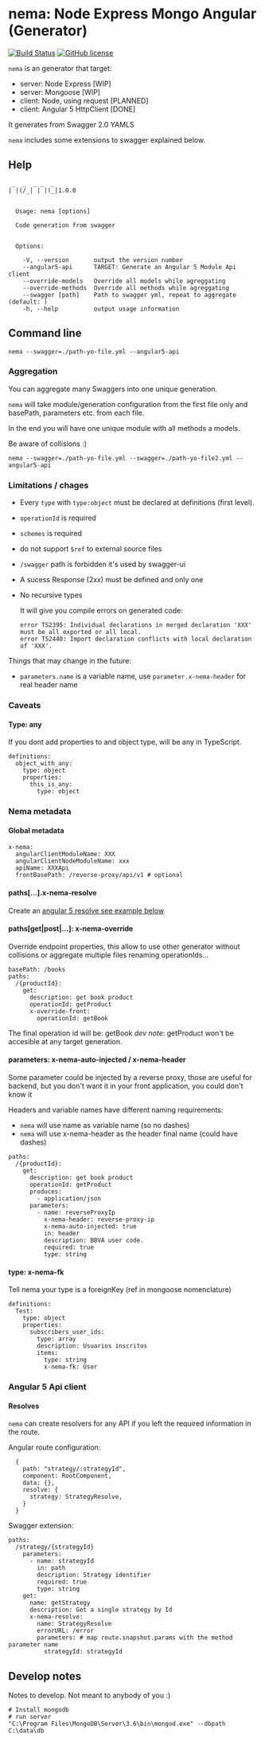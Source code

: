# nema: Node Express Mongo Angular (Generator)
[![Build Status](https://travis-ci.org/llafuente/nema.svg?branch=master)](https://travis-ci.org/llafuente/nema)
[![GitHub license](https://img.shields.io/badge/license-MIT-blue.svg)](https://raw.githubusercontent.com/llafuente/nema/master/LICENSE)

`nema` is an generator that target:

* server: Node Express [WIP]
* server: Mongoose [WIP]
* client: Node, using request [PLANNED]
* client: Angular 5 HttpClient [DONE]

It generates from Swagger 2.0 YAMLS

`nema` includes some extensions to swagger explained below.

## Help

```
 _  _  _ _  _
| |(/_| | |(_|1.0.0


  Usage: nema [options]

  Code generation from swagger


  Options:

    -V, --version       output the version number
    --angular5-api      TARGET: Generate an Angular 5 Module Api client
    --override-models   Override all models while agreggating
    --override-methods  Override all methods while agreggating
    --swagger [path]    Path to swagger yml, repeat to aggregate (default: )
    -h, --help          output usage information
```

## Command line

```
nema --swagger=./path-yo-file.yml --angular5-api
```

### Aggregation

You can aggregate many Swaggers into one unique generation.

`nema` will take module/generation configuration from the first file only and
basePath, parameters etc. from each file.

In the end you will have one unique module with all methods a models.

Be aware of collisions :)


```
nema --swagger=./path-yo-file.yml --swagger=./path-yo-file2.yml --angular5-api
```

### Limitations / chages

* Every `type` with `type:object` must be declared at definitions (first level).
* `operationId` is required
* `schemes` is required
* do not support `$ref` to external source files
* `/swagger` path is forbidden it's used by swagger-ui
* A sucess Response (2xx) must be defined and only one
* No recursive types

  It will give you compile errors on generated code:
  ```
  error TS2395: Individual declarations in merged declaration 'XXX' must be all exported or all local.
  error TS2440: Import declaration conflicts with local declaration of 'XXX'.
  ```

Things that may change in the future:

* `parameters.name` is a variable name, use `parameter.x-nema-header` for real
header name

### Caveats

#### Type: any

If you dont add properties to and object type, will be any in TypeScript.

```
definitions:
  object_with_any:
    type: object
    properties:
      this_is_any:
        type: object
```

### Nema metadata


#### Global metadata

```
x-nema:
  angularClientModuleName: XXX
  angularClientNodeModuleName: xxx
  apiName: XXXApi
  frontBasePath: /reverse-proxy/api/v1 # optional
```

#### paths[...].x-nema-resolve

Create an [angular 5 resolve see example below](#angular5-resolve)

#### paths[get|post|...]: x-nema-override

Override endpoint properties, this allow to use other generator without
collisions or aggregate multiple files renaming operationIds...

```
basePath: /books
paths:
  /{productId}:
    get:
      description: get book product
      operationId: getProduct
      x-override-front:
        operationId: getBook
```

The final operation id will be: getBook
*dev note*: getProduct won't be accesible at any target generation.

#### parameters: x-nema-auto-injected / x-nema-header

Some parameter could be injected by a reverse proxy, those are useful for
backend, but you don't want it in your front application, you
could don't know it

Headers and variable names have different naming requirements:
* `nema` will use name as variable name (so no dashes)
* `nema` will use x-nema-header as the header final name (could have dashes)

```
paths:
  /{productId}:
    get:
      description: get book product
      operationId: getProduct
      produces:
        - application/json
      parameters:
        - name: reverseProxyIp
          x-nema-header: reverse-proxy-ip
          x-nema-auto-injected: true
          in: header
          description: BBVA user code.
          required: true
          type: string
```

#### type: x-nema-fk

Tell nema your type is a foreignKey (ref in mongoose nomenclature)

```
definitions:
  Test:
    type: object
    properties:
      subscribers_user_ids:
        type: array
        description: Usuarios inscritos
        items:
          type: string
          x-nema-fk: User
```

### Angular 5 Api client

<a name="angular5-resolve"></a>
#### Resolves

`nema` can create resolvers for any API if you left the required information
in the route.


Angular route configuration:

```
  {
    path: "strategy/:strategyId",
    component: RootComponent,
    data: {},
    resolve: {
      strategy: StrategyResolve,
    }
  }
```

Swagger extension:

```
paths:
  /strategy/{strategyId}
    parameters:
      - name: strategyId
        in: path
        description: Strategy identifier
        required: true
        type: string
    get:
      name: getStrategy
      description: Get a single strategy by Id
      x-nema-resolve:
        name: StrategyResolve
        errorURL: /error
        parameters: # map route.snapshot.params with the method parameter name
          strategyId: strategyId

```


## Develop notes

Notes to develop. Not meant to anybody of you :)


```
# Install mongodb
# run server
"C:\Program Files\MongoDB\Server\3.6\bin\mongod.exe" --dbpath C:\data\db
```
